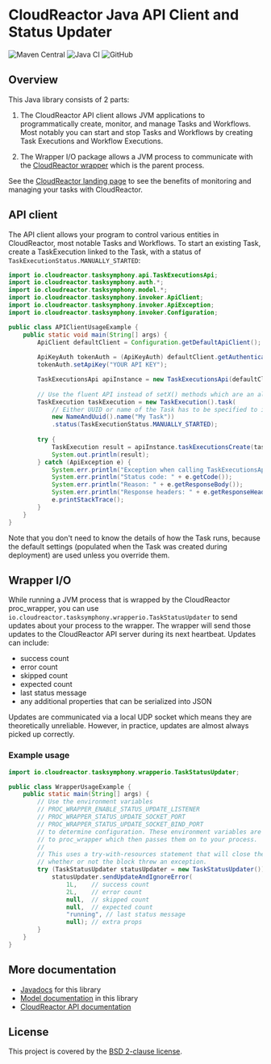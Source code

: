# CloudReactor Java API Client and Status Updater


![Maven Central](https://img.shields.io/maven-central/v/io.cloudreactor/tasksymphony)
![Java CI](https://github.com/CloudReactor/cloudreactor-tasksymphony-wrapper-io-java/workflows/Java%20CI/badge.svg?branch=master)
![GitHub](https://img.shields.io/github/license/CloudReactor/cloudreactor-tasksymphony-java-client)

## Overview

This Java library consists of 2 parts:

1) The CloudReactor API client allows JVM applications to programmatically 
create, monitor, and manage Tasks and Workflows. Most notably you can start and stop
Tasks and Workflows by creating Task Executions and Workflow Executions. 

2) The Wrapper I/O package allows a JVM process to communicate with the 
[CloudReactor wrapper](https://github.com/CloudReactor/cloudreactor-procwrapper) 
which is the parent process. 

See the [CloudReactor landing page](https://www.cloudreactor.io/) to see the
benefits of monitoring and managing your tasks with CloudReactor.

## API client

The API client allows your program to control various entities in CloudReactor,
most notable Tasks and Workflows. To start an existing Task, create a 
TaskExecution linked to the Task, with a status of 
`TaskExecutionStatus.MANUALLY_STARTED`:

```java
import io.cloudreactor.tasksymphony.api.TaskExecutionsApi;
import io.cloudreactor.tasksymphony.auth.*;
import io.cloudreactor.tasksymphony.model.*;
import io.cloudreactor.tasksymphony.invoker.ApiClient;
import io.cloudreactor.tasksymphony.invoker.ApiException;
import io.cloudreactor.tasksymphony.invoker.Configuration;

public class APIClientUsageExample {
    public static void main(String[] args) {
        ApiClient defaultClient = Configuration.getDefaultApiClient();
        
        ApiKeyAuth tokenAuth = (ApiKeyAuth) defaultClient.getAuthentication("tokenAuth");
        tokenAuth.setApiKey("YOUR API KEY");

        TaskExecutionsApi apiInstance = new TaskExecutionsApi(defaultClient);
        
        // Use the fluent API instead of setX() methods which are an alternative.
        TaskExecution taskExecution = new TaskExecution().task(
            // Either UUID or name of the Task has to be specified to identify the Task
            new NameAndUuid().name("My Task"))
            .status(TaskExecutionStatus.MANUALLY_STARTED);
        
        try {
            TaskExecution result = apiInstance.taskExecutionsCreate(taskExecution);
            System.out.println(result);
        } catch (ApiException e) {
            System.err.println("Exception when calling TaskExecutionsApi#taskExecutionsCreate");
            System.err.println("Status code: " + e.getCode());
            System.err.println("Reason: " + e.getResponseBody());
            System.err.println("Response headers: " + e.getResponseHeaders());
            e.printStackTrace();
        }
    }
}
```

Note that you don't need to know the details of how the Task runs, because
the default settings (populated when the Task was created during deployment) 
are used unless you override them.
 
## Wrapper I/O

While running a JVM process that is wrapped by the CloudReactor proc_wrapper,
you can use `io.cloudreactor.tasksymphony.wrapperio.TaskStatusUpdater` to
send updates about your process to the wrapper. The wrapper will send those
updates to the CloudReactor API server during its next heartbeat.
Updates can include:

* success count
* error count
* skipped count
* expected count
* last status message
* any additional properties that can be serialized into JSON

Updates are communicated via a local UDP socket which means they are 
theoretically unreliable. However, in practice, updates are almost always
picked up correctly.

### Example usage

```java
import io.cloudreactor.tasksymphony.wrapperio.TaskStatusUpdater;

public class WrapperUsageExample {
    public static main(String[] args) {
        // Use the environment variables 
        // PROC_WRAPPER_ENABLE_STATUS_UPDATE_LISTENER
        // PROC_WRAPPER_STATUS_UPDATE_SOCKET_PORT
        // PROC_WRAPPER_STATUS_UPDATE_SOCKET_BIND_PORT
        // to determine configuration. These environment variables are typically passed
        // to proc_wrapper which then passes them on to your process.
        //
        // This uses a try-with-resources statement that will close the updater
        // whether or not the block threw an exception.
        try (TaskStatusUpdater statusUpdater = new TaskStatusUpdater()) {
            statusUpdater.sendUpdateAndIgnoreError(
                1L,    // success count
                2L,    // error count
                null,  // skipped count
                null,  // expected count 
                "running", // last status message
                null); // extra props
        }
    }
}
```

## More documentation

* [Javadocs](https://javadoc.cloudreactor.io/) for this library
* [Model documentation](https://github.com/CloudReactor/cloudreactor-tasksymphony-java-client/tree/master/build/generate-resources/main/docs) in this library
* [CloudReactor API documentation](https://apidocs.cloudreactor.io/)

## License

This project is covered by the [BSD 2-clause license](https://opensource.org/licenses/BSD-2-Clause).
